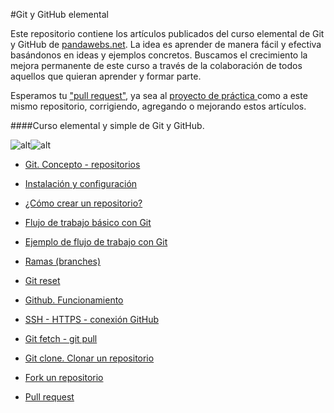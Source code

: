#Git y GitHub elemental

Este repositorio contiene los artículos publicados del curso elemental de Git y GitHub de [pandawebs.net](http://pandawebs.net/git-github-elemental/).
La idea es aprender de manera fácil y efectiva basándonos en ideas y ejemplos concretos.
Buscamos el crecimiento la mejora permanente de este curso a través de la colaboración de todos aquellos que quieran aprender y formar parte.

Esperamos tu ["pull request"](#), ya sea al [proyecto de práctica ](#) como a este mismo repositorio, corrigiendo, agregando o mejorando estos artículos.


####Curso elemental y simple de Git y GitHub.


![alt](http://pandawebs.net/assets/images/logo-git.png)![alt](http://pandawebs.net/assets/images/github.png)

- [Git. Concepto - repositorios](https://github.com/Pandawebs/Git-y-GitHub-elemental/blob/master/git-concepto-repositorios.md)

- [Instalación y configuración](https://github.com/Pandawebs/Git-y-GitHub-elemental/blob/master/instalacion-y-configuracion-de-git.md)

- [¿Cómo crear un repositorio?](https://github.com/Pandawebs/Git-y-GitHub-elemental/blob/master/crear-un-repositorio.md)

- [Flujo de trabajo básico con Git](https://github.com/Pandawebs/Git-y-GitHub-elemental/blob/master/flujo-de-trabajo-basico-con-git.md)

- [Ejemplo de flujo de trabajo con Git](https://github.com/Pandawebs/Git-y-GitHub-elemental/blob/master/ejemplo-de-flujo-de-trabajo-basico-con-git.md)

- [Ramas (branches)](https://github.com/Pandawebs/Git-y-GitHub-elemental/blob/master/trabajar-con-ramas-git.md)

- [Git reset](https://github.com/Pandawebs/Git-y-GitHub-elemental/blob/master/git-reset.md)

- [Github. Funcionamiento](https://github.com/Pandawebs/Git-y-GitHub-elemental/blob/master/funcionamiento-de-github.md)

- [SSH - HTTPS - conexión GitHub](https://github.com/Pandawebs/Git-y-GitHub-elemental/blob/master/ssh-https-conexion-github.md)

- [Git fetch - git pull](https://github.com/Pandawebs/Git-y-GitHub-elemental/blob/master/git-fetch-git-pull.md)

- [Git clone. Clonar un repositorio](https://github.com/Pandawebs/Git-y-GitHub-elemental/blob/master/clonar-un-repositorio.md)

- [Fork un repositorio](https://github.com/Pandawebs/Git-y-GitHub-elemental/blob/master/fork-un-repositorio.md)

- [Pull request](https://github.com/Pandawebs/Git-y-GitHub-elemental/blob/master/pull-request.md)